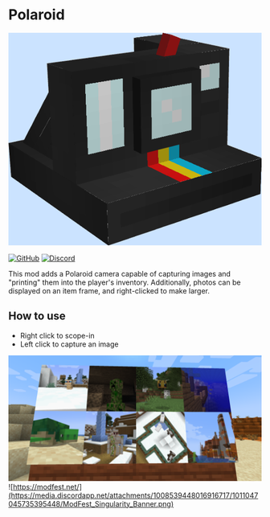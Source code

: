 # Polaroid

![](https://github.com/LazuriteMC/Polaroid/blob/main/src/main/resources/assets/polaroid/icon.png?raw=true)

[![GitHub](https://img.shields.io/github/license/LazuriteMC/Polaroid?color=A31F34&label=License&labelColor=8A8B8C)](https://github.com/LazuriteMC/Polaroid/blob/main/LICENSE)
[![Discord](https://img.shields.io/discord/719662192601071747?color=7289DA&label=Discord&labelColor=2C2F33&logo=Discord)](https://discord.gg/NNPPHN7b3P)

This mod adds a Polaroid camera capable of capturing images and "printing" them into the player's inventory. Additionally, photos can be displayed on an item frame, and right-clicked to make larger.

## How to use
* Right click to scope-in
* Left click to capture an image

![](https://github.com/LazuriteMC/Polaroid/blob/main/src/main/resources/assets/polaroid/images/examples.png?raw=true)
![https://modfest.net/](https://media.discordapp.net/attachments/1008539448016916717/1011047045735395448/ModFest_Singularity_Banner.png)